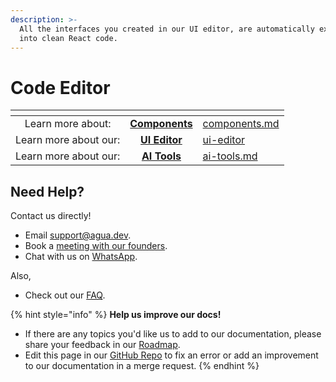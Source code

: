 ```yaml
---
description: >-
  All the interfaces you created in our UI editor, are automatically exported
  into clean React code.
---
```


# Code Editor



<table data-view="cards"><thead><tr><th align="center"></th><th align="center"></th><th data-hidden data-card-target data-type="content-ref"></th></tr></thead><tbody><tr><td align="center">Learn more about:</td><td align="center"><a href="components.md"><strong>Components</strong></a></td><td><a href="components.md">components.md</a></td></tr><tr><td align="center">Learn more about our:</td><td align="center"><a href="ui-editor/"><strong>UI Editor</strong></a></td><td><a href="ui-editor/">ui-editor</a></td></tr><tr><td align="center">Learn more about our:</td><td align="center"><a href="ai-tools.md"><strong>AI Tools</strong></a></td><td><a href="ai-tools.md">ai-tools.md</a></td></tr></tbody></table>



## Need Help?

Contact us directly!

* Email [support@agua.dev](mailto:support@agua.dev).
* Book a [meeting with our founders](https://agua.tools/meetings/developers/onboarding).
* Chat with us on [WhatsApp](https://wa.me/12396883277).

Also,

* Check out our [FAQ](../help-and-community/faq.md).



{% hint style="info" %}
**Help us improve our docs!**

* If there are any topics you'd like us to add to our documentation, please share your feedback in our [Roadmap](https://roadmap.agua.app/).
* Edit this page in our [GitHub Repo](https://github.com/Agua-for-devs/agua-documentation) to fix an error or add an improvement to our documentation in a merge request.
{% endhint %}
